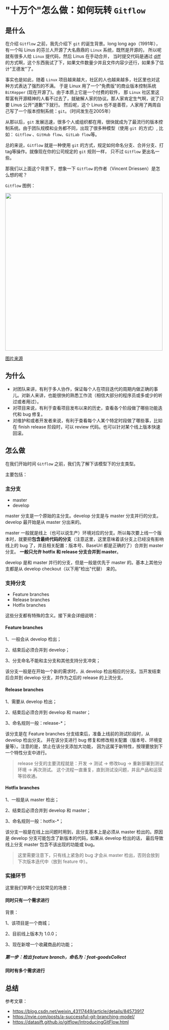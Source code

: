 # "十万个"怎么做：如何玩转 `Gitflow`

## 是什么

在介绍 `Gitflow` 之前，我先介绍下 `git` 的诞生背景。long long ago（1991年），
有一个叫 Linus 的芬兰人开源了大名鼎鼎的 `Linux` 系统，既然是开源的，
所以呢就有很多人给 `Linux` 提代码，然后 Linus 在手动合并，
当时提交代码是通过 [diff](https://www.ruanyifeng.com/blog/2012/08/how_to_read_diff.html)
的方式啊，这个东西我试了下，如果文件数量少并且文件内容少还行，如果多了估计"王德发"了。

事实也是如此，随着 `Linux` 项目越来越大，社区的人也越来越多，社区里也对这种方式表达了强烈的不满。
于是 Linux 用了一个"免费版"的商业版本控制系统 `BitKepper` (现在开源了)。由于本质上它是一个付费的软件，
那 `Linux` 社区里这帮富有开源精神的人看不过去了，就破解人家的协议。那人家肯定生气啊，说了只要 Linus 公开"道歉"下就行。
然后呢，这个 Linus 也不是善茬，人家用了两周自己写了一个版本控制系统：`git`。（时间发生在2005年）

从那以后，`git` 发展迅速，很多个人或组织都在用，很快就成为了最流行的版本控制系统。由于团队规模和业务都不同，出现了很多种模型（使用 `git `的方式）,
比如： `Gitflow` 、`GitHub flow`、`GitLab flow`等。

总的来说，`Gitflow` 就是一种使用 `git` 的方式，规定如何命名分支、合并分支、打tag等操作。就像现在你的公司规定的 `git` 规则一样，
只不过 `Gitflow` 更出名一些。

那我们以上面这个背景下，想象一下 `Gitflow` 的作者（Vincent Driessen）是怎么想的呢？


`Gitflow` 图例：

<img width="500" src="https://nvie.com/img/git-model@2x.png"/>

[图片来源](https://nvie.com/posts/a-successful-git-branching-model/)

## 为什么

* 对团队来讲，有利于多人协作，保证每个人在项目迭代的周期内做正确的事儿。对新人来讲，也能很快的熟悉工作流（相信大部分的程序员或多或少的听过或者用过）。
* 对项目来说，有利于查看项目发布以来的历史，查看各个阶段做了哪些功能迭代和 bug 修复。
* 对维护和或者开发者来说，有利于查看每个人某个特定时段做了哪些事，比如在 finish release 阶段时，可以 review 代码。也可以针对某个线上版本快速回滚。

## 怎么做

在我们开始时间 `Gitflow` 之前，我们先了解下该模型下的分支类型。

主要包括：

### 主分支

* master
* develop

master 分支是一个原始的主分支。develop 分支是与 master 分支并行的分支。develop 最开始是从 master 分出来的。

master 一般就是线上（也可以说生产）环境对应的分支。所以每次要上线一个版本时，就要把**包含最终代码的分支**（注意这里，这里意味着该分支上已经没有影响线上的 bug 了，并且相关配置：版本号、BaseUrl 都是正确的了）合并到 master 分支。
**一般只允许 hotfix 和 release 分支合并到 master**。

develop 是和 master 并行的分支，但是一般是优先于 master 的。基本上其他分支都是从 develop checkout（以下用"检出"代替） 来的。

### 支持分支

* Feature branches
* Release branches
* Hotfix branches

这些分支都有特殊的含义。接下来会详细说明：

#### Feature branches

1、一般会从 develop 检出；

2、结束后必须合并到 develop；

3、分支命名不能和主分支和其他支持分支冲突；

该分支一般是在开始一个新的需求时，从 develop 检出相应的分支。当开发结束后合并到 develop 分支，并作为之后的 release 的上流分支。

#### Release branches

1、需要从 develop 检出；

2、结束后必须合并到 develop 和 master；

3、命名规则一般：release-*；

该分支是在 Feature branches 分支结束后，准备上线前的测试阶段时，从 develop 检出分支。
并在该分支进行 bug 修复和修改相关配置（版本号、环境变量等）。注意的是，禁止在该分支添加大功能，
因为这属于新特性，按理要放到下一个特性分支中进行。

> release 分支的主要流程就是：开发 -> 测试 -> 修改bug -> 重新部署到测试环境 -> 再次测试。
> 这个流程一直重复，直到测试没问题，并且产品和运营等验收通。

#### Hotfix branches

1、一般是从 master 检出；

2、结束后必须合并到 develop 和 master；

3、命名规则一般：hotfix-*；

该分支一般是在线上出问题时用到，且分支基本上是必须从 master 检出的。原因是 develop 分支可能包含了新版本的代码，如果从 develop 检出的话，
最后导致线上分支 master 包含不该出现的功能或 bug。

> 这里需要注意下，只有线上紧急的 bug 才会从 master 检出，否则会放到下次版本迭代中（放到 feature 中）。

### 实操环节

这里我们举两个比较常见的场景：

#### 同时只有一个需求进行

背景：

1、该项目是一个商城；

2、目前线上版本为 1.0.0；

3、现在新增一个收藏商品的功能；

##### 第一步：检出 feature branch，命名为：feat-goodsCollect


#### 同时有多个需求进行

## 总结

参考文章：
* https://blog.csdn.net/weixin_43117449/article/details/84573917
* https://nvie.com/posts/a-successful-git-branching-model/
* https://datasift.github.io/gitflow/IntroducingGitFlow.html
